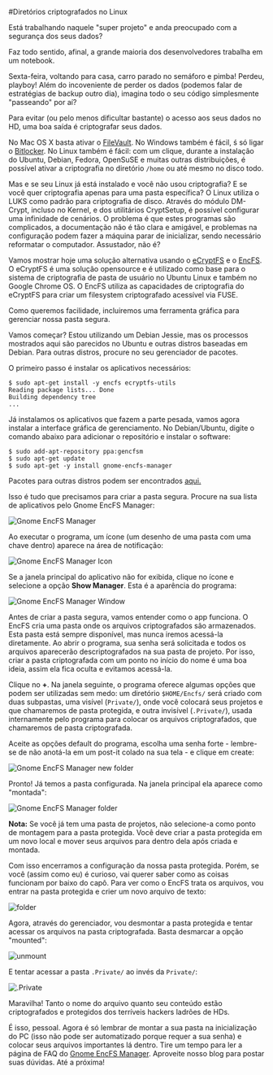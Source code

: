 #Diretórios criptografados no Linux

Está trabalhando naquele "super projeto" e anda preocupado com a segurança dos seus dados?

Faz todo sentido, afinal, a grande maioria dos desenvolvedores trabalha em um notebook.

Sexta-feira, voltando para casa, carro parado no semáforo e pimba! Perdeu, playboy! 
Além do incoveniente de perder os dados (podemos falar de estratégias de backup outro dia), imagina todo o seu código simplesmente "passeando" por aí?

Para evitar (ou pelo menos dificultar bastante) o acesso aos seus dados no HD, uma boa saída é criptografar seus dados.

No Mac OS X basta ativar o [FileVault](https://support.apple.com/pt-br/HT204837). No Windows também é fácil, ś só ligar o [Bitlocker](http://windows.microsoft.com/pt-br/windows-8/bitlocker-drive-encryption). No Linux também é fácil: com um clique, durante a instalação do Ubuntu, Debian, Fedora, OpenSuSE e muitas outras distribuições, é possível ativar a criptografia no diretório `/home` ou até mesmo no disco todo.

Mas e se seu Linux já está instalado e você não usou criptografia? E se você quer criptografia apenas para uma pasta específica?
O Linux utiliza o LUKS como padrão para criptografia de disco. Através do módulo DM-Crypt, incluso no Kernel, e dos utilitários CryptSetup, é possível configurar uma infinidade de cenários. O problema é que estes programas são complicados, a documentação não é tão clara e amigável, e problemas na configuração podem fazer a máquina parar de inicializar, sendo necessário reformatar o computador. Assustador, não é?

Vamos mostrar hoje uma solução alternativa usando o [eCryptFS](http://ecryptfs.org/about.html) e o [EncFS](https://github.com/vgough/encfs). O eCryptFS é uma solução opensource e é utilizado como base para o sistema de criptografia de pasta de usuário no Ubuntu Linux e também no Google Chrome OS. O EncFS utiliza as capacidades de criptografia do eCryptFS para criar um filesystem criptografado acessível via FUSE.

Como queremos facilidade, incluiremos uma ferramenta gráfica para gerenciar nossa pasta segura.

Vamos começar? Estou utilizando um Debian Jessie, mas os processos mostrados aqui são parecidos no Ubuntu e outras distros baseadas em Debian. Para outras distros, procure no seu gerenciador de pacotes.

O primeiro passo é instalar os aplicativos necessários:

```
$ sudo apt-get install -y encfs ecryptfs-utils
Reading package lists... Done
Building dependency tree       
...
```

Já instalamos os aplicativos que fazem a parte pesada, vamos agora instalar a interface gráfica de gerenciamento.
No Debian/Ubuntu, digite o comando abaixo para adicionar o repositório e instalar o software:
```
$ sudo add-apt-repository ppa:gencfsm
$ sudo apt-get update
$ sudo apt-get -y install gnome-encfs-manager
```

Pacotes para outras distros podem ser encontrados 
[aqui.](http://software.opensuse.org/download.html?project=home:moritzmolch:gencfsm&package=gnome-encfs-manager)

Isso é tudo que precisamos para criar a pasta segura.
Procure na sua lista de aplicativos pelo Gnome EncFS Manager:

![Gnome EncFS Manager](./snapshot1.png)

Ao executar o programa, um ícone (um desenho de uma pasta com uma chave dentro) aparece na área de notificação:

![Gnome EncFS Manager Icon](./snapshot2.png)

Se a janela principal do aplicativo não for exibida, clique no ícone e selecione a opção **Show Manager**.
Esta é a aparência do programa:

![Gnome EncFS Manager Window](./snapshot3.png)

Antes de criar a pasta segura, vamos entender como o app funciona.
O EncFS cria uma pasta onde os arquivos criptografados são armazenados. 
Esta pasta está sempre disponível, mas nunca iremos acessá-la diretamente.
Ao abrir o programa, sua senha será solicitada e todos os arquivos aparecerão descriptografados na sua pasta de projeto.
Por isso, criar a pasta criptografada com um ponto no início do nome é uma boa ideia, assim ela fica oculta e evitamos acessá-la.

Clique no **+**. Na janela seguinte, o programa oferece algumas opções que podem ser utilizadas sem medo: 
um diretório `$HOME/Encfs/` será criado com duas subpastas, uma visível (`Private/`), onde você colocará seus projetos e que chamaremos de pasta protegida, e outra invisível (`.Private/`), usada internamente pelo programa para colocar os arquivos criptografados, que chamaremos de pasta criptografada.

Aceite as opções default do programa, escolha uma senha forte - lembre-se de não anotá-la em um post-it colado na sua tela - e clique em create:

![Gnome EncFS Manager new folder](./snapshot4.png)

Pronto! Já temos a pasta configurada. Na janela principal ela aparece como "montada":

![Gnome EncFS Manager folder](./snapshot5.png)

**Nota:** Se você já tem uma pasta de projetos, não selecione-a como ponto de montagem para a pasta protegida. Você deve criar a pasta protegida em um novo local e mover seus arquivos para dentro dela após criada e montada.

Com isso encerramos a configuração da nossa pasta protegida. Porém, se você (assim como eu) é curioso, vai querer saber como as coisas funcionam por baixo do capô.
Para ver como o EncFS trata os arquivos, vou entrar na pasta protegida e crier um novo arquivo de texto:

![folder](./snapshot6.png)

Agora, através do gerenciador, vou desmontar a pasta protegida e tentar acessar os arquivos na pasta criptografada.
Basta desmarcar a opção "mounted":

![unmount](./snapshot7.png)

E tentar acessar a pasta `.Private/` ao invés da `Private/`:

![.Private](./snapshot8.png)

Maravilha! Tanto o nome do arquivo quanto seu conteúdo estão criptografados e protegidos dos terríveis hackers ladrões de HDs.

É isso, pessoal. 
Agora é só lembrar de montar a sua pasta na inicialização do PC (isso não pode ser automatizado porque requer a sua senha) e colocar seus arquivos importantes lá dentro.
Tire um tempo para ler a página de FAQ do [Gnome EncFS Manager](https://answers.launchpad.net/gencfsm).
Aproveite nosso blog para postar suas dúvidas.
Até a próxima!



